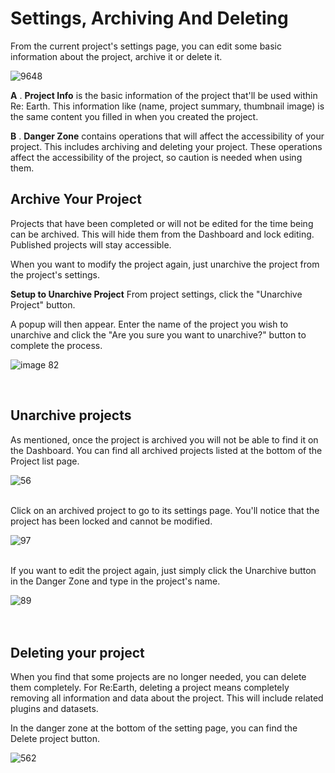 # Settings, Archiving And Deleting

From the current project's settings page, you can edit some basic information about the project, archive it or delete it.

![9648](https://github.com/CS-eukarya/User-Manual-English-/assets/154571156/c6168cca-05df-4f75-b532-0bc9a2fc2eac)

**A** . **Project Info** is the basic information of the project that'll be used within Re: Earth. This information like (name, project summary, thumbnail image) is the same content you filled in when you created the project.

**B** . **Danger Zone** contains operations that will affect the accessibility of your project. This includes archiving and deleting your project. These operations affect the accessibility of the project, so caution is needed when using them.
<br>


## Archive Your Project

Projects that have been completed or will not be edited for the time being can be archived. This will hide them from the Dashboard and lock editing. Published projects will stay accessible.

When you want to modify the project again, just unarchive the project from the project's settings.

**Setup to Unarchive Project**
From project settings, click the "Unarchive Project" button.

A popup will then appear. Enter the name of the project you wish to unarchive and click the "Are you sure you want to unarchive?" button to complete the process.

![image 82](https://github.com/CS-eukarya/User-Manual-English-/assets/154571156/05d8f231-10bd-47bf-92f2-499a97395a1f)

<br>

## Unarchive projects

As mentioned, once the project is archived you will not be able to find it on the Dashboard. You can find all archived projects listed at the bottom of the Project list page.

![56](https://github.com/CS-eukarya/User-Manual-English-/assets/154571156/48f39843-fe02-4860-94ef-a818b1718412)
<br>
<br>

Click on an archived project to go to its settings page. You'll notice that the project has been locked and cannot be modified.

![97](https://github.com/CS-eukarya/User-Manual-English-/assets/154571156/98b02d01-0128-4e01-bc23-5bea98ab590d)
<br>
<br>

If you want to edit the project again, just simply click the Unarchive button in the Danger Zone and type in the project's name.

![89](https://github.com/CS-eukarya/User-Manual-English-/assets/154571156/10876ba7-fd1f-47cf-9516-08c12e755189)
<br>
<br>
<br>

## Deleting your project

When you find that some projects are no longer needed, you can delete them completely. For Re:Earth, deleting a project means completely removing all information and data about the project. This will include related plugins and datasets.

In the danger zone at the bottom of the setting page, you can find the Delete project button.

![562](https://github.com/CS-eukarya/User-Manual-English-/assets/154571156/9a3ec4c1-f578-4dfc-802e-0d85c65c75ef)
